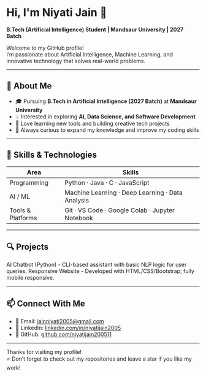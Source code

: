 # Hi, I'm Niyati Jain 👋  
**B.Tech (Artificial Intelligence) Student | Mandsaur University | 2027 Batch**

Welcome to my GitHub profile!  
I’m passionate about Artificial Intelligence, Machine Learning, and innovative technology that solves real-world problems.

---

## 🎯 About Me  
- 🎓 Pursuing **B.Tech in Artificial Intelligence (2027 Batch)** at **Mandsaur University**
- 💡 Interested in exploring **AI, Data Science, and Software Development**
- 🚀 Love learning new tools and building creative tech projects
- 🌱 Always curious to expand my knowledge and improve my coding skills

---

## 🧰 Skills & Technologies  
| Area               | Skills                                      |
|--------------------|---------------------------------------------|
| Programming        | Python · Java · C · JavaScript              |
| AI / ML            | Machine Learning · Deep Learning · Data Analysis |
| Tools & Platforms  | Git · VS Code · Google Colab · Jupyter Notebook |

---

## 🔍 Projects 
 AI Chatbot (Python) - CLI-based assistant with basic NLP logic for user queries.
 Responsive Website - Developed with HTML/CSS/Bootstrap; fully mobile responsive.
 
---

## 📫 Connect With Me  
- 📧 Email: jainniyati2005@gmail.com
- 💼 LinkedIn: [linkedin.com/in/niyatijain2005](https://www.linkedin.com/in/niyatijain2005)
- 🖤 GitHub: [github.com/niyatijain200511](https://github.com/niyatijain200511)

---

Thanks for visiting my profile!  
⭐ Don’t forget to check out my repositories and leave a star if you like my work!
